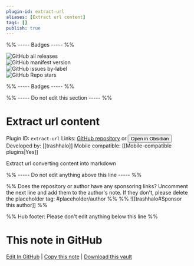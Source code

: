 ```yaml
---
plugin-id: extract-url
aliases: [Extract url content]
tags: []
publish: true
---
```


%% ----- Badges ----- %%

![GitHub all releases](https://img.shields.io/github/downloads/trashhalo/obsidian-extract-url/total?color=573E7A&logo=github&style=for-the-badge)  
![GitHub manifest version](https://img.shields.io/github/manifest-json/v/trashhalo/obsidian-extract-url?color=573E7A&logo=github&style=for-the-badge)  
![GitHub issues by-label](https://img.shields.io/github/issues/trashhalo/obsidian-extract-url/help%20wanted?color=573E7A&logo=github&style=for-the-badge)  
![GitHub Repo stars](https://img.shields.io/github/stars/trashhalo/obsidian-extract-url?color=573E7A&logo=github&style=for-the-badge)

%% ----- Badges ----- %%

%% ----- Do not edit this section ----- %%

# Extract url content

Plugin ID: `extract-url`
Links: [GitHub repository](https://github.com/trashhalo/obsidian-extract-url) or [<button id=HH>Open in Obsidian</button>](obsidian://show-plugin?id=extract-url)
Developed by: [[trashhalo]]
Mobile compatible: [[Mobile-compatible plugins|Yes]]

Extract url converting content into markdown

%% ----- Do not edit anything above this line ----- %%

%% Does the repository or author have any sponsoring links? Uncomment the next line and add them to the author's note. If they don't, please delete the placeholder tag: #placeholder/author %%
%% ![[trashhalo#Sponsor this author]] %%

%% Hub footer: Please don't edit anything below this line %%

# This note in GitHub

<span class="git-footer">[Edit In GitHub](https://github.dev/obsidian-community/obsidian-hub/blob/main/02%20-%20Community%20Expansions/02.05%20All%20Community%20Expansions/Plugins/extract-url.md "git-hub-edit-note") | [Copy this note](https://raw.githubusercontent.com/obsidian-community/obsidian-hub/main/02%20-%20Community%20Expansions/02.05%20All%20Community%20Expansions/Plugins/extract-url.md "git-hub-copy-note") | [Download this vault](https://github.com/obsidian-community/obsidian-hub/archive/refs/heads/main.zip "git-hub-download-vault") </span>
